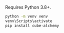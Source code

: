 Requires Python 3.8+.

```bash
python -m venv venv
venv\Scripts\activate
pip install cube-alchemy
```